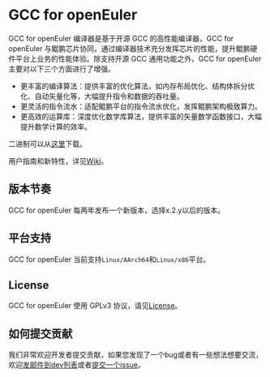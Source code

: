 # GCC for openEuler

GCC for openEuler 编译器是基于开源 GCC 的高性能编译器，GCC for openEuler 与鲲鹏芯片协同，通过编译器技术充分发挥芯片的性能，提升鲲鹏硬件平台上业务的性能体验。除支持开源 GCC 通用功能之外，GCC for openEuler 主要对以下三个方面进行了增强。

- 更丰富的编译算法：提供丰富的优化算法，如内存布局优化、结构体拆分优化、自动矢量化等，大幅提升指令和数据的吞吐量。
- 更灵活的指令流水：适配鲲鹏平台的指令流水优化，发挥鲲鹏架构极致算力。
- 更高效的运算库：深度优化数学库算法，提供丰富的矢量数学函数接口，大幅提升数学计算的效率。

二进制可以从[这里](https://www.hikunpeng.com/developer/devkit/compiler/gcc)下载。

用户指南和新特性，详见[Wiki](https://www.hikunpeng.com/document/detail/zh/kunpengdevps/compiler/ug-hgcc/kunpenghgcc_06_0001.html)。

## 版本节奏

GCC for openEuler 每两年发布一个新版本，选择x.2.y以后的版本。

## 平台支持

GCC for openEuler 当前支持`Linux/AArch64`和`Linux/x86`平台。

## License

GCC for openEuler 使用 GPLv3 协议，请见[License](https://gitee.com/openeuler/gcc/blob/master/COPYING3)。

## 如何提交贡献

我们非常欢迎开发者提交贡献，如果您发现了一个bug或者有一些想法想要交流，欢迎[发邮件到dev列表](https://www.openeuler.org/zh/community/mailing-list/)或者[提交一个issue](https://gitee.com/openeuler/gcc/issues)。